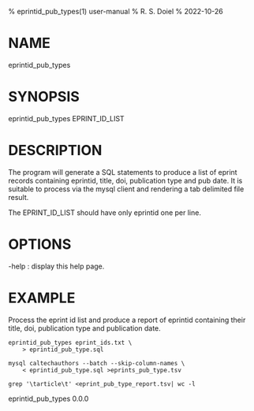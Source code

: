 % eprintid_pub_types(1) user-manual
% R. S. Doiel
% 2022-10-26

# NAME

eprintid_pub_types

# SYNOPSIS

eprintid_pub_types EPRINT_ID_LIST

# DESCRIPTION

The program will generate a SQL statements to produce a list of
eprint records containing eprintid, title, doi, publication type
and pub date. It is suitable to process via the mysql client and
rendering a tab delimited file result.

The EPRINT_ID_LIST should have only eprintid one per line.

# OPTIONS

-help
: display this help page.

# EXAMPLE

Process the eprint id list and produce a report of eprintid containing
their title, doi, publication type and publication date.

~~~
eprintid_pub_types eprint_ids.txt \
    > eprintid_pub_type.sql

mysql caltechauthors --batch --skip-column-names \
    < eprintid_pub_type.sql >eprints_pub_type.tsv

grep '\tarticle\t' <eprint_pub_type_report.tsv| wc -l
~~~


eprintid_pub_types 0.0.0
